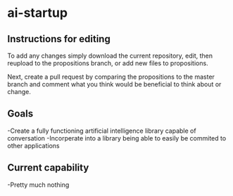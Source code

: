 # ai-startup
## Instructions for editing
To add any changes simply download the current repository, edit, then reupload to the propositions branch, or add new files to propositions.

Next, create a pull request by comparing the propositions to the master branch and comment what you think would be beneficial to think about or change.
## Goals
-Create a fully functioning artificial intelligence library capable of conversation
-Incorperate into a library being able to easily be commited to other applications
## Current capability
-Pretty much nothing
